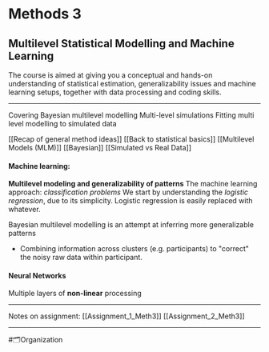 # Methods 3
## Multilevel Statistical Modelling and Machine Learning
The course is aimed at giving you a conceptual and hands-on understanding of statistical estimation, generalizability issues and machine learning setups, together with data processing and coding skills.

___
Covering Bayesian multilevel modelling
Multi-level simulations
Fitting multi level modelling to simulated data

[[Recap of general method ideas]]
[[Back to statistical basics]]
[[Multilevel Models (MLM)]]
[[Bayesian]]
[[Simulated vs Real Data]]


#### Machine learning:
**Multilevel modeling and generalizability of patterns**
The machine learning approach: *classification problems*
We start by understanding the *logistic regression*, due to its simplicity. Logistic regression is easily replaced with whatever.

Bayesian multilevel modelling is an attempt at inferring more generalizable patterns
- Combining information across clusters (e.g. participants) to "correct" the noisy raw data within participant.


#### Neural Networks
Multiple layers of **non-linear** processing



___



Notes on assignment:
[[Assignment_1_Meth3]]
[[Assignment_2_Meth3]]


___
#🗂️Organization 






